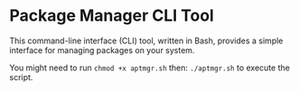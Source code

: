 # Package Manager CLI Tool
This command-line interface (CLI) tool, written in Bash, provides a simple interface for managing packages on your system.

You might need to run `chmod +x aptmgr.sh` then: `./aptmgr.sh` to execute the script.
